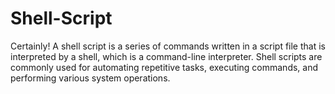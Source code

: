 # Shell-Script
Certainly! A shell script is a series of commands written in a script file that is interpreted by a shell, which is a command-line interpreter. Shell scripts are commonly used for automating repetitive tasks, executing commands, and performing various system operations. 
